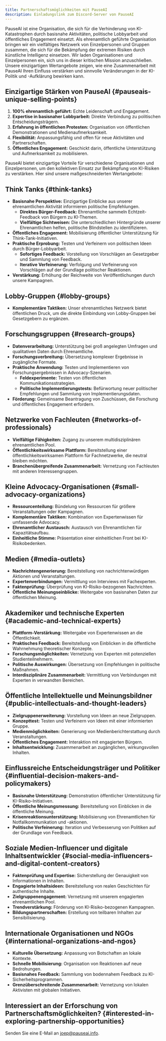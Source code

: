 ```yaml
---
title: Partnerschaftsmöglichkeiten mit PauseAI
description: Einladungslink zum Discord-Server von PauseAI
---
```


PauseAI ist eine Organisation, die sich für die Verhinderung von KI-Katastrophen durch basisnahe Aktivitäten, politische Lobbyarbeit und öffentliches Engagement einsetzt.
Als ehrenamtlich geführte Organisation bringen wir ein vielfältiges Netzwerk von Einzelpersonen und Gruppen zusammen, die sich für die Bekämpfung der extremen Risiken durch künstliche Intelligenz einsetzen.
Wir laden Organisationen und Einzelpersonen ein, sich uns in dieser kritischen Mission anzuschließen.
Unsere einzigartigen Wertangebote zeigen, wie eine Zusammenarbeit mit PauseAI Ihren Einfluss verstärken und sinnvolle Veränderungen in der KI-Politik und -Aufklärung bewirken kann.

## Einzigartige Stärken von PauseAI {#pauseais-unique-selling-points}

1. **100% ehrenamtlich geführt:** Echte Leidenschaft und Engagement.
2. **Expertise in basisnaher Lobbyarbeit:** Direkte Verbindung zu politischen Entscheidungsträgern.
3. **Erfahrung in öffentlichen Protesten:** Organisation von öffentlichen Demonstrationen und Medienaufmerksamkeit.
4. **Flexibilität:** Anpassungsfähig und offen für neue Aktivitäten und Partnerschaften.
5. **Öffentliches Engagement:** Geschickt darin, öffentliche Unterstützung und Aufmerksamkeit zu mobilisieren.

PauseAI bietet einzigartige Vorteile für verschiedene Organisationen und Einzelpersonen, um den kollektiven Einsatz zur Bekämpfung von KI-Risiken zu verstärken. Hier sind unsere maßgeschneiderten Wertangebote:

## Think Tanks {#think-tanks}

- **Basisnahe Perspektive:** Einzigartige Einblicke aus unserer ehrenamtlichen Aktivität informieren politische Empfehlungen.
  - **Direktes Bürger-Feedback:** Ehrenamtliche sammeln Echtzeit-Feedback von Bürgern zu KI-Themen.
  - **Vielfältige Sichtweisen:** Die unterschiedlichen Hintergründe unserer Ehrenamtlichen helfen, politische Blindstellen zu identifizieren.
- **Öffentliches Engagement:** Mobilisierung öffentlicher Unterstützung für Think-Tank-Initiativen.
- **Praktische Erprobung:** Testen und Verfeinern von politischen Ideen durch Bürger-Lobbyarbeit.
  - **Sofortiges Feedback:** Vorstellung von Vorschlägen an Gesetzgeber und Sammlung von Feedback.
  - **Iterative Verfeinerung:** Verfolgung und Verfeinerung von Vorschlägen auf der Grundlage politischer Reaktionen.
- **Verstärkung:** Erhöhung der Reichweite von Veröffentlichungen durch unsere Kampagnen.

## Lobby-Gruppen {#lobby-groups}

- **Komplementäre Taktiken:** Unser ehrenamtliches Netzwerk bietet öffentlichen Druck, um die direkte Einbindung von Lobby-Gruppen bei Gesetzgebern zu ergänzen.

## Forschungsgruppen {#research-groups}

- **Datenverarbeitung:** Unterstützung bei groß angelegten Umfragen und qualitativen Daten durch Ehrenamtliche.
- **Forschungsverbreitung:** Übersetzung komplexer Ergebnisse in zugängliche Formate.
- **Praktische Anwendung:** Testen und Implementieren von Forschungsergebnissen in Advocacy-Szenarien.
  - **Feldexperimente:** Testen von öffentlichen Kommunikationsstrategien.
  - **Politische Implementierungstests:** Befürwortung neuer politischer Empfehlungen und Sammlung von Implementierungsdaten.
- **Förderung:** Gemeinsame Beantragung von Zuschüssen, die Forschung und öffentliches Engagement erfordern.

## Netzwerke von Fachleuten {#networks-of-professionals}

- **Vielfältige Fähigkeiten:** Zugang zu unserem multidisziplinären ehrenamtlichen Pool.
- **Öffentlichkeitswirksame Plattform:** Bereitstellung einer öffentlichkeitswirksamen Plattform für Fachnetzwerke, die neutral bleiben möchten.
- **Branchenübergreifende Zusammenarbeit:** Vernetzung von Fachleuten mit anderen Interessengruppen.

## Kleine Advocacy-Organisationen {#small-advocacy-organizations}

- **Ressourcenteilung:** Bündelung von Ressourcen für größere Veranstaltungen oder Kampagnen.
- **Komplementäre Taktiken:** Kombination von Expertenwissen für umfassende Advocacy.
- **Ehrenamtlicher Austausch:** Austausch von Ehrenamtlichen für Kapazitätsaufbau.
- **Einheitliche Stimme:** Präsentation einer einheitlichen Front bei KI-Risikobedenken.

## Medien {#media-outlets}

- **Nachrichtengenerierung:** Bereitstellung von nachrichtenwürdigen Aktionen und Veranstaltungen.
- **Expertenverbindungen:** Vermittlung von Interviews mit Fachexperten.
- **Faktenprüfung:** Überprüfung von KI-Risiko-bezogenen Nachrichten.
- **Öffentliche Meinungseinblicke:** Weitergabe von basisnahen Daten zur öffentlichen Meinung.

## Akademiker und technische Experten {#academic-and-technical-experts}

- **Plattform-Verstärkung:** Weitergabe von Expertenwissen an die Öffentlichkeit.
- **Praktisches Feedback:** Bereitstellung von Einblicken in die öffentliche Wahrnehmung theoretischer Konzepte.
- **Forschungsmöglichkeiten:** Vernetzung von Experten mit potenziellen Studienteilnehmern.
- **Politische Auswirkungen:** Übersetzung von Empfehlungen in politische Maßnahmen.
- **Interdisziplinäre Zusammenarbeit:** Vermittlung von Verbindungen mit Experten in verwandten Bereichen.

## Öffentliche Intellektuelle und Meinungsbildner {#public-intellectuals-and-thought-leaders}

- **Zielgruppenerweiterung:** Vorstellung von Ideen an neue Zielgruppen.
- **Konzepttest:** Testen und Verfeinern von Ideen mit einer informierten Gruppe.
- **Medienmöglichkeiten:** Generierung von Medienberichterstattung durch Veranstaltungen.
- **Öffentliches Engagement:** Interaktion mit engagierten Bürgern.
- **Inhaltsentwicklung:** Zusammenarbeit an zugänglichen, wirkungsvollen Inhalten.

## Einflussreiche Entscheidungsträger und Politiker {#influential-decision-makers-and-policymakers}

- **Basisnahe Unterstützung:** Demonstration öffentlicher Unterstützung für KI-Risiko-Initiativen.
- **Öffentliche Meinungsmessung:** Bereitstellung von Einblicken in die öffentliche Meinung.
- **Krisenreaktionsunterstützung:** Mobilisierung von Ehrenamtlichen für Notfallkommunikation und -aktionen.
- **Politische Verfeinerung:** Iteration und Verbesserung von Politiken auf der Grundlage von Feedback.

## Soziale Medien-Influencer und digitale Inhaltsentwickler {#social-media-influencers-and-digital-content-creators}

- **Faktenprüfung und Expertise:** Sicherstellung der Genauigkeit von Informationen in Inhalten.
- **Engagierte Inhaltsideen:** Bereitstellung von realen Geschichten für authentische Inhalte.
- **Zielgruppenengagement:** Vernetzung mit unserem engagierten ehrenamtlichen Pool.
- **Trendverstärkung:** Förderung von KI-Risiko-bezogenen Kampagnen.
- **Bildungspartnerschaften:** Erstellung von teilbaren Inhalten zur Sensibilisierung.

## Internationale Organisationen und NGOs {#international-organizations-and-ngos}

- **Kulturelle Übersetzung:** Anpassung von Botschaften an lokale Kontexte.
- **Schnelle Mobilisierung:** Organisation von Reaktionen auf neue Bedrohungen.
- **Basisnahes Feedback:** Sammlung von bodennahem Feedback zu KI-Sicherheitsprogrammen.
- **Grenzüberschreitende Zusammenarbeit:** Vernetzung von lokalen Aktivisten mit globalen Initiativen.

## Interessiert an der Erforschung von Partnerschaftsmöglichkeiten? {#interested-in-exploring-partnership-opportunities}

Senden Sie eine E-Mail an [joep@pauseai.info](mailto:joep@pauseai.info).
